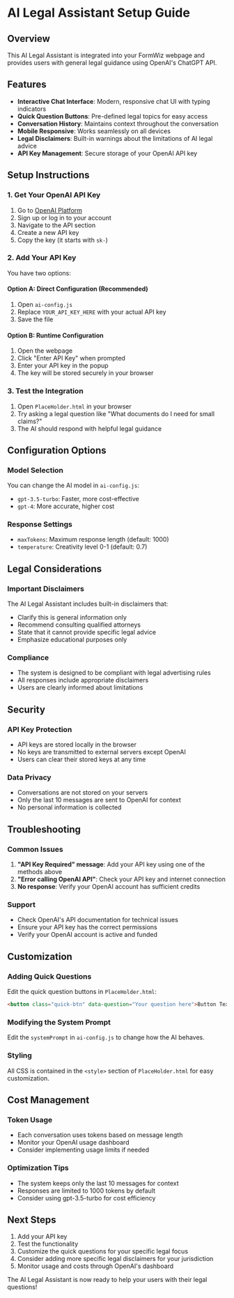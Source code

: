 # AI Legal Assistant Setup Guide

## Overview
This AI Legal Assistant is integrated into your FormWiz webpage and provides users with general legal guidance using OpenAI's ChatGPT API.

## Features
- **Interactive Chat Interface**: Modern, responsive chat UI with typing indicators
- **Quick Question Buttons**: Pre-defined legal topics for easy access
- **Conversation History**: Maintains context throughout the conversation
- **Mobile Responsive**: Works seamlessly on all devices
- **Legal Disclaimers**: Built-in warnings about the limitations of AI legal advice
- **API Key Management**: Secure storage of your OpenAI API key

## Setup Instructions

### 1. Get Your OpenAI API Key
1. Go to [OpenAI Platform](https://platform.openai.com/)
2. Sign up or log in to your account
3. Navigate to the API section
4. Create a new API key
5. Copy the key (it starts with `sk-`)

### 2. Add Your API Key
You have two options:

#### Option A: Direct Configuration (Recommended)
1. Open `ai-config.js`
2. Replace `YOUR_API_KEY_HERE` with your actual API key
3. Save the file

#### Option B: Runtime Configuration
1. Open the webpage
2. Click "Enter API Key" when prompted
3. Enter your API key in the popup
4. The key will be stored securely in your browser

### 3. Test the Integration
1. Open `PlaceHolder.html` in your browser
2. Try asking a legal question like "What documents do I need for small claims?"
3. The AI should respond with helpful legal guidance

## Configuration Options

### Model Selection
You can change the AI model in `ai-config.js`:
- `gpt-3.5-turbo`: Faster, more cost-effective
- `gpt-4`: More accurate, higher cost

### Response Settings
- `maxTokens`: Maximum response length (default: 1000)
- `temperature`: Creativity level 0-1 (default: 0.7)

## Legal Considerations

### Important Disclaimers
The AI Legal Assistant includes built-in disclaimers that:
- Clarify this is general information only
- Recommend consulting qualified attorneys
- State that it cannot provide specific legal advice
- Emphasize educational purposes only

### Compliance
- The system is designed to be compliant with legal advertising rules
- All responses include appropriate disclaimers
- Users are clearly informed about limitations

## Security

### API Key Protection
- API keys are stored locally in the browser
- No keys are transmitted to external servers except OpenAI
- Users can clear their stored keys at any time

### Data Privacy
- Conversations are not stored on your servers
- Only the last 10 messages are sent to OpenAI for context
- No personal information is collected

## Troubleshooting

### Common Issues
1. **"API Key Required" message**: Add your API key using one of the methods above
2. **"Error calling OpenAI API"**: Check your API key and internet connection
3. **No response**: Verify your OpenAI account has sufficient credits

### Support
- Check OpenAI's API documentation for technical issues
- Ensure your API key has the correct permissions
- Verify your OpenAI account is active and funded

## Customization

### Adding Quick Questions
Edit the quick question buttons in `PlaceHolder.html`:
```html
<button class="quick-btn" data-question="Your question here">Button Text</button>
```

### Modifying the System Prompt
Edit the `systemPrompt` in `ai-config.js` to change how the AI behaves.

### Styling
All CSS is contained in the `<style>` section of `PlaceHolder.html` for easy customization.

## Cost Management

### Token Usage
- Each conversation uses tokens based on message length
- Monitor your OpenAI usage dashboard
- Consider implementing usage limits if needed

### Optimization Tips
- The system keeps only the last 10 messages for context
- Responses are limited to 1000 tokens by default
- Consider using gpt-3.5-turbo for cost efficiency

## Next Steps

1. Add your API key
2. Test the functionality
3. Customize the quick questions for your specific legal focus
4. Consider adding more specific legal disclaimers for your jurisdiction
5. Monitor usage and costs through OpenAI's dashboard

The AI Legal Assistant is now ready to help your users with their legal questions!
